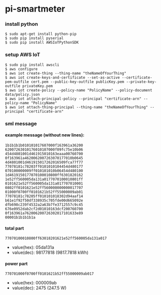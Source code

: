 # pi-smartmeter

### install python
```commandline
$ sudo apt-get install python-pip
$ sudo pip install pyserial
$ sudo pip install AWSIoTPythonSDK
```

### setup AWS IoT
```commandline
$ sudo pip install awscli
$ aws configure
$ aws iot create-thing --thing-name "theNameOfYourThing"
$ aws iot create-keys-and-certificate --set-as-active --certificate-pem-outfile cert.pem --public-key-outfile publicKey.pem --private-key-outfile privateKey.pem
$ aws iot create-policy --policy-name "PolicyName" --policy-document data/policy.json
$ aws iot attach-principal-policy --principal "certificate-arn" --policy-name "PolicyName"
$ aws iot attach-thing-principal --thing-name "theNameOfYourThing" --principal "certificate-arn"
```

### sml message

#### example message (without new lines):
```
1b1b1b1b010101017607000f163961a36200
62007263010176010107000f09fc75e10b06
454d4801001d461915010163eaaa00760700
0f163961a4620062007263070177010b0645
4d4801001d461915017262016509fca77f77
77078181c78203ff0101010104454d480177
070100000009ff010101010b06454d480100
1d4619150177070100010800ff6301820162
1e52ff560005da131a0177070100010801ff
0101621e52ff560005da131a017707010001
0802ff0101621e52ff560000000000017707
01000f0700ff0101621b52ff55000009ab01
77078181c78205ff010101018302d94aaf14
b61e1f92f50df338935c705fde00d665092e
dfb698c239f4532a2a63b7fe3712557c9c45
676e0952dab2cf2d01010163dcf200760700
0f163961a762006200726302017101633e89
00001b1b1b1b1a
```

#### total part
```
77070100010800ff63018201621e52ff560005da131a017
```
* value(hex): 05da131a
* value(dec): 98177818 (9817.7818 kWh)

#### power part
```
770701000f0700ff0101621b52ff55000009ab017
```
* value(hex): 000009ab
* value(dec): 2475 (247.5 W)
